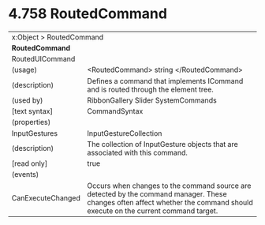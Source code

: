 <html dir="LTR" xmlns:mshelp="http://msdn.microsoft.com/mshelp" xmlns:ddue="http://ddue.schemas.microsoft.com/authoring/2003/5" xmlns:xlink="http://www.w3.org/1999/xlink" xmlns:tool="http://www.microsoft.com/tooltip">

<body>
 <input type="hidden" id="userDataCache" class="userDataStyle">
 <input type="hidden" id="hiddenScrollOffset">
 <img id="dropDownImage" style="display:none; height:0; width:0;" src="../local/drpdown.gif">
 <img id="dropDownHoverImage" style="display:none; height:0; width:0;" src="../local/drpdown_orange.gif">
 <img id="collapseImage" style="display:none; height:0; width:0;" src="../local/collapse.gif">
 <img id="expandImage" style="display:none; height:0; width:0;" src="../local/exp.gif">
 <img id="collapseAllImage" style="display:none; height:0; width:0;" src="../local/collall.gif">
 <img id="expandAllImage" style="display:none; height:0; width:0;" src="../local/expall.gif">
 <img id="copyImage" style="display:none; height:0; width:0;" src="../local/copycode.gif">
 <img id="copyHoverImage" style="display:none; height:0; width:0;" src="../local/copycodeHighlight.gif">
 <div id="header"><h1 class="heading">4.758 RoutedCommand</h1></div>

 <div id="mainSection">
 <div id="mainBody">
 <div id="allHistory" class="saveHistory" onsave="saveAll()" onload="loadAll()"></div>
 <p xmlns:wsd="http://wsdev.schemas.microsoft.com/authoring/2008/2" xmlns:msxsl="urn:schemas-microsoft-com:xslt" xmlns:script="urn:script" xmlns:build="urn:build">
 </p>
 <div id="sectionSection0" class="section" name="collapseableSection">
 <content xmlns="http://ddue.schemas.microsoft.com/authoring/2003/5" xmlns:wsd="http://wsdev.schemas.microsoft.com/authoring/2008/2" xmlns:msxsl="urn:schemas-microsoft-com:xslt" xmlns:script="urn:script" xmlns:build="urn:build">
 </content>
 </div>
 <div id="sectionSection1" class="section" name="collapseableSection">
 <content xmlns="http://ddue.schemas.microsoft.com/authoring/2003/5" xmlns:wsd="http://wsdev.schemas.microsoft.com/authoring/2008/2" xmlns:msxsl="urn:schemas-microsoft-com:xslt" xmlns:script="urn:script" xmlns:build="urn:build">
 <table class="ProtocolAuthoredTable" xmlns="">
 <tr><td colspan="2">
<mshelp:link keywords="c0d383e4-fcdb-4546-a06b-81c262fe2a5e" tabindex="0">x:Object</mshelp:link> &gt; <mshelp:link keywords="3eb7cc8f-9c20-451f-b4f1-ce7ca5d751be" tabindex="0">RoutedCommand</mshelp:link> </td>
 </tr>
 <tr><td colspan="2">
 <b>RoutedCommand</b> </td>
 </tr>
 <tr><td colspan="2">
<mshelp:link keywords="ea74d299-bc42-406a-8e70-76c0e058a4e4" tabindex="0">RoutedUICommand</mshelp:link> </td>
 </tr>
 <tr><td><div class="indent0">(usage)</div></td>
 <td>&lt;RoutedCommand&gt; string &lt;/RoutedCommand&gt;</td>
 </tr>
 <tr><td><div class="indent0">(description)</div></td>
 <td>Defines a command that implements ICommand and is routed through the element tree.</td>
 </tr>
 <tr><td><div class="indent0">(used by)</div></td>
 <td><mshelp:link keywords="b41cbec1-217b-4ad9-9d23-b8efb84ae20a" tabindex="0">RibbonGallery</mshelp:link> <mshelp:link keywords="29bc9bb4-b672-4a86-bcb2-11754dacd65f" tabindex="0">Slider</mshelp:link> <mshelp:link keywords="bc823d67-5b46-422a-8337-3db2ab871fba" tabindex="0">SystemCommands</mshelp:link></td>
 </tr>
 <tr><td><div class="indent0">[text syntax]</div></td>
 <td><mshelp:link keywords="5f8bd50a-c186-4184-8c71-fcbc3528ac27" tabindex="0">CommandSyntax</mshelp:link></td>
 </tr>
 <tr><td><div class="indent0">(properties)</div></td>
 <td></td>
 </tr>
 <tr><td><div class="indent2">InputGestures</div></td>
 <td><mshelp:link keywords="8d72b235-e406-467a-b930-022ee78b0294" tabindex="0">InputGestureCollection</mshelp:link></td>
 </tr>
 <tr><td><div class="indent4">(description)</div></td>
 <td>The collection of InputGesture objects that are associated with this command.</td>
 </tr>
 <tr><td><div class="indent4">[read only]</div></td>
 <td>true</td>
 </tr>
 <tr><td><div class="indent0">(events)</div></td>
 <td></td>
 </tr>
 <tr><td><div class="indent2">CanExecuteChanged</div></td>
 <td>Occurs when changes to the command source are detected by the command manager. These changes often affect whether the command should execute on the current command target.</td>
 </tr>
</table>
 </content>
 </div>
 <!--[if gte IE 5]>
 <tool:tip element="languageFilterToolTip" avoidmouse="false"/>
 <![endif]-->
 </div>
 <a name="feedback"></a><span></span>
 </div>
</body></html>
